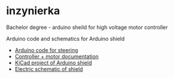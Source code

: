 # inzynierka
Bachelor degree - arduino sheild for high voltage motor controller

Arduino code and schematics for Arduino shield

- [Arduino code for steering](https://github.com/kapipapi/inzynierka/blob/master/arduino/controller.ino/controller.ino.ino)
- [Controller + motor documentation](https://github.com/kapipapi/inzynierka/blob/master/HAR_KMI_DOC_0018_1p0%20(1).pdf)
- [KiCad project of Arduino shield](https://github.com/kapipapi/inzynierka/blob/master/arduino-extention-kicad.zip)
- [Electric schematic of shield](https://github.com/kapipapi/inzynierka/blob/master/nakladka_arduino.pdf)
